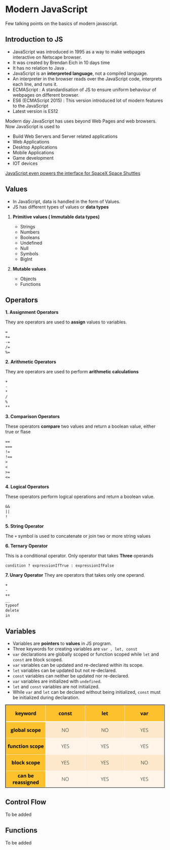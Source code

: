 # Modern JavaScript
Few talking points on the basics of modern javascript.

## Introduction to JS

 - JavaScript was introduced in 1995 as a way to make webpages
  interactive on Netscape browser. 
 - It was created by Brendan Eich in 10 days time
 -  It has no relation to Java .
 - JavaScript is an **interpreted language**, not a compiled language.
 - An interpreter in the browser reads over the JavaScript code, interprets each line, and runs it.
 - ECMAScript : A standardisation of JS to ensure uniform behaviour of webpages on different browser.
 - ES6 (ECMAScript 2015) : This version introduced lot of modern features to the JavaScript
 - Latest version is ES12

 Modern day JavaScript has uses beyond Web Pages and web browsers. Now JavaScript is used to
 - Build Web Servers and Server related applications
 - Web Applications
 - Desktop Applications
 - Mobile Applications
 - Game development
 - IOT devices

 [JavaScript even powers the interface for SpaceX Space Shuttles](https://www.infoq.com/news/2020/06/javascript-spacex-dragon/)

  
## Values

 - In JavaScript, data is handled in the form of Values.
 - JS has different types of values or **data types**
 
 1. **Primitive values ( Immutable data types)** 
	  - Strings 	 
	  - Numbers
	  - Booleans
	  - Undefined
	  - Null
	  - Symbols
	  - BigInt
 
 2. **Mutable values**
	 - Objects
	 - Functions 

## Operators

**1. Assignment Operators**

They are operators are used to **assign** values to variables.

    =	
    +=	
    -=	
    /=	
    %=
   

**2. Arithmetic Operators**

They are operators are used to perform **arithmetic calculations**

    + 
    - 
    *
    /
    %
    **
 

**3. Comparison Operators** 

These operators **compare** two values and return a boolean value, either true or flase

    ==
    ===
    !=
    !==
    >
    <
    >=
    <=

**4. Logical Operators**

These operators perform logical operations and return a boolean value.

    &&
    ||
    !

**5. String Operator**

The `+` symbol is used to concatenate or join two or more string values

**6. Ternary Operator** 

This is a conditional operator. Only operator that takes **Three** operands
```
condition ? expressionIfTrue : expressionIfFalse
```
**7. Unary Operator**
They are operators that takes only one operand.

    +
    -
    ++
    __
    typeof
    delete
    in



## Variables

 - Variables are **pointers** to **values** in JS program. 
 - Three  keywords for creating variables are `var , let, const`
 -   `var`  declarations are globally scoped or function scoped while  `let`  and  `const`  are block scoped.
-  `var`  variables can be updated and re-declared within its scope.
-  `let`  variables can be updated but not re-declared.  
- `const`  variables can neither be updated nor re-declared.
-  `var`  variables are initialized with  `undefined`.
- `let`  and  `const`  variables are not initialized.
-   While  `var`  and  `let`  can be declared without being initialized,  `const`  must be initialized during declaration.

   ![Variables diagram](./assets/var-let-const.png)


## Control Flow
To be added

## Functions
To be added